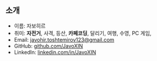 
## 소개

- 이름: 자보히르
- 취미: **자전거**, 사격, 등산, **카페코딩**, 달리기, 여행, 수영, PC 게임, 
- Email: javohir.toshtemirov123@gmail.com
- GitHub: [github.com/JavoXIN](https://github.com/JavoXIN)
- LinkedIn: [linkedin.com/in/JavoXIN](https://linkedin.com/in/JavoXIN)

